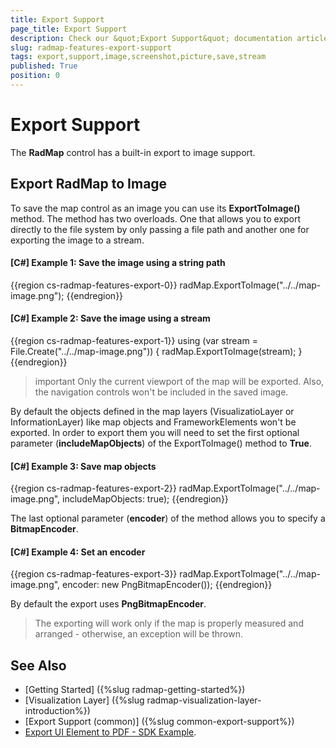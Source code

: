 ```yaml
---
title: Export Support
page_title: Export Support
description: Check our &quot;Export Support&quot; documentation article for the RadMap WPF control.
slug: radmap-features-export-support
tags: export,support,image,screenshot,picture,save,stream
published: True
position: 0
---
```


# Export Support

The __RadMap__ control has a built-in export to image support.

## Export RadMap to Image

To save the map control as an image you can use its __ExportToImage()__ method. The method has two overloads. One that allows you to export directly to the file system by only passing a file path аnd another one for exporting the image to a stream.

#### __[C#] Example 1: Save the image using a string path__
{{region cs-radmap-features-export-0}}
	radMap.ExportToImage("../../map-image.png");
{{endregion}}

#### __[C#] Example 2: Save the image using a stream__
{{region cs-radmap-features-export-1}}
	using (var stream = File.Create("../../map-image.png"))
	{
		radMap.ExportToImage(stream);
	}   
{{endregion}}

>important Only the current viewport of the map will be exported. Also, the navigation controls won't be included in the saved image.

By default the objects defined in the map layers (VisualizatioLayer or InformationLayer) like map objects and FrameworkElements won't be exported. In order to export them you will need to set the first optional parameter (__includeMapObjects__) of the ExportToImage() method to __True__.

#### __[C#] Example 3: Save map objects__
{{region cs-radmap-features-export-2}}
	radMap.ExportToImage("../../map-image.png", includeMapObjects: true);
{{endregion}}

The last optional parameter (__encoder__) of the method allows you to specify a __BitmapEncoder__.

#### __[C#] Example 4: Set an encoder__
{{region cs-radmap-features-export-3}}
	radMap.ExportToImage("../../map-image.png", encoder: new PngBitmapEncoder());
{{endregion}}

By default the export uses __PngBitmapEncoder__.

> The exporting will work only if the map is properly measured and arranged - otherwise, an exception will be thrown.
	
## See Also
 * [Getting Started] ({%slug radmap-getting-started%})
 * [Visualization Layer] ({%slug radmap-visualization-layer-introduction%})
 * [Export Support (common)] ({%slug common-export-support%})
 * [Export UI Element to PDF - SDK Example](https://github.com/telerik/xaml-sdk/tree/master/PdfProcessing/ExportUIElement).
